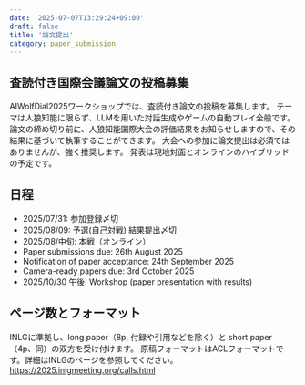 ```yaml
---
date: '2025-07-07T13:29:24+09:00'
draft: false
title: '論文提出'
category: paper_submission
---
```


## 査読付き国際会議論文の投稿募集

AIWolfDial2025ワークショップでは、査読付き論文の投稿を募集します。
テーマは人狼知能に限らず、LLMを用いた対話生成やゲームの自動プレイ全般です。
論文の締め切り前に、人狼知能国際大会の評価結果をお知らせしますので、その結果に基づいて執筆することができます。
大会への参加に論文提出は必須ではありませんが、強く推奨します。
発表は現地対面とオンラインのハイブリッドの予定です。

## 日程

- 2025/07/31: 参加登録〆切
- 2025/08/09: 予選(自己対戦) 結果提出〆切
- 2025/08/中旬: 本戦（オンライン）
- Paper submissions due: 26th August 2025
- Notification of paper acceptance: 24th September 2025
- Camera-ready papers due: 3rd October 2025
- 2025/10/30 午後: Workshop (paper presentation with results)

## ページ数とフォーマット

INLGに準拠し、long paper（8p, 付録や引用などを除く）と short paper（4p、同）の双方を受け付けます。
原稿フォーマットはACLフォーマットです。詳細はINLGのページを参照してください。
https://2025.inlgmeeting.org/calls.html

